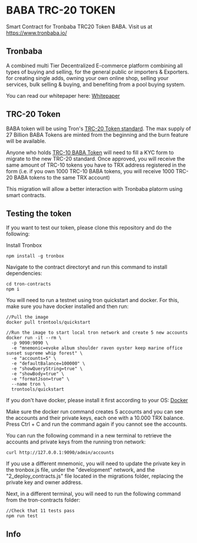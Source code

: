 # BABA TRC-20 TOKEN

Smart Contract for Tronbaba TRC20 Token BABA. Visit us at https://www.tronbaba.io/

## Tronbaba

A combined multi Tier Decentralized E-commerce platform combining all types of buying and selling, for the general public or importers & Exporters. for creating single adds, owning your own online shop, selling your services, bulk selling & buying, and benefiting from a pool buying system.

You can read our whitepaper here: [Whitepaper](https://www.tronbaba.io/TRONBABA_WHITEPAPER.pdf)

## TRC-20 Token

BABA token will be using Tron's [TRC-20 Token standard](https://github.com/tronprotocol/tron-contracts/blob/master/contracts/tokens/TRC20/TRC20.sol). The max supply of 27 Billion BABA Tokens are minted from the beginning and the burn feature will be available.

Anyone who holds [TRC-10 BABA Token](https://tronscan.org/#/token/1001801) will need to fill a KYC form to migrate to the new TRC-20 standard. Once approved, you will receive the same amount of TRC-10 tokens you have to TRX address registered in the form (i.e. if you own 1000 TRC-10 BABA tokens, you will receive 1000 TRC-20 BABA tokens to the same TRX account)

This migration will allow a better interaction with Tronbaba platorm using smart contracts.

## Testing the token

If you want to test our token, please clone this repository and do the following:

Install Tronbox

```
npm install -g tronbox
```

Navigate to the contract directoryt and run this command to install dependencies:

```
cd tron-contracts
npm i
```

You will need to run a testnet using tron quickstart and docker. For this, make sure you have docker installed and then run:

```
//Pull the image
docker pull trontools/quickstart

//Run the image to start local tron network and create 5 new accounts
docker run -it --rm \
  -p 9090:9090 \
  -e "mnemonic=evoke album shoulder raven oyster keep marine office sunset supreme whip forest" \
  -e "accounts=5" \
  -e "defaultBalance=100000" \
  -e "showQueryString=true" \
  -e "showBody=true" \
  -e "formatJson=true" \
  --name tron \
  trontools/quickstart
```

If you don't have docker, please install it first according to your OS: [Docker](https://docs.docker.com/install/)

Make sure the docker run command creates 5 accounts and you can see the accounts and their private keys, each one with a 10.000 TRX balance. Press Ctrl + C and run the command again if you cannot see the accounts.

You can run the following command in a new terminal to retrieve the accounts and private keys from the running tron network:

```
curl http://127.0.0.1:9090/admin/accounts
```

If you use a different mnemonic, you will need to update the private key in the tronbox.js file, under the "development" network, and the "2_deploy_contracts.js" file located in the migrations folder, replacing the private key and owner address.

Next, in a different terminal, you will need to run the following command from the tron-contracts folder:

```
//Check that 11 tests pass
npm run test

```

## Info
